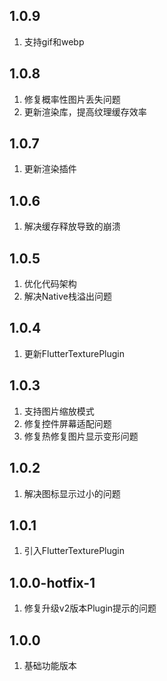 
## 1.0.9

1. 支持gif和webp

## 1.0.8

1. 修复概率性图片丢失问题
2. 更新渲染库，提高纹理缓存效率

## 1.0.7

1. 更新渲染插件

## 1.0.6

1. 解决缓存释放导致的崩溃

## 1.0.5

1. 优化代码架构
2. 解决Native栈溢出问题

## 1.0.4

1. 更新FlutterTexturePlugin

## 1.0.3

1. 支持图片缩放模式
2. 修复控件屏幕适配问题
3. 修复热修复图片显示变形问题

## 1.0.2

1. 解决图标显示过小的问题

## 1.0.1

1. 引入FlutterTexturePlugin

## 1.0.0-hotfix-1

1. 修复升级v2版本Plugin提示的问题

## 1.0.0

1. 基础功能版本
